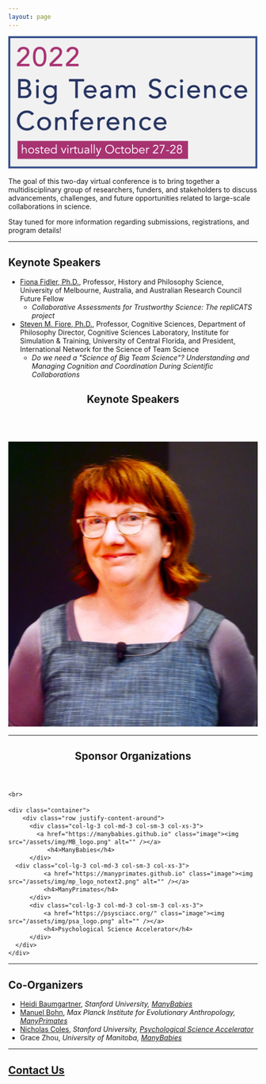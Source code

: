 ```yaml
---
layout: page
---
```



<img src="/assets/img/BTSCon2022_logo.png" alt="" />

The goal of this two-day virtual conference is to bring together a multidisciplinary group of researchers, funders, and stakeholders to discuss advancements, challenges, and future opportunities related to large-scale collaborations in science.

Stay tuned for more information regarding submissions, registrations, and program details!

***
<!--## [Speakers]({{site.baseurl}}/people/) 
-->
## Keynote Speakers
* [Fiona Fidler, Ph.D.](https://findanexpert.unimelb.edu.au/profile/3224-fiona-fidler#), Professor, History and Philosophy Science, University of Melbourne, Australia, and Australian Research Council Future Fellow  
  * *Collaborative Assessments for Trustworthy Science: The repliCATS project*
* [Steven M. Fiore, Ph.D.](https://csl.ist.ucf.edu/People), Professor, Cognitive Sciences, Department of Philosophy Director, Cognitive Sciences Laboratory, Institute for Simulation & Training, University of Central Florida, and President, International Network for the Science of Team Science 
  * *Do we need a "Science of Big Team Science"?  Understanding and Managing Cognition and Coordination During Scientific Collaborations*


<section>
  <header class="major">
		<h2>Keynote Speakers</h2>
	</header>
	<br>
	<div class="container">
		<div class="row justify-content-around">
		  <div class="col-lg-2 col-md-2 col-sm-2 col-xs-2">
		    <a href="https://findanexpert.unimelb.edu.au/profile/3224-fiona-fidler#" class="image">
		      <img src="/assets/img/FidlerHeadshot.png" alt="" /></a>
		</div>
	</div>
	
</section>

<!--
***
## [Program]({{site.baseurl}}/schedule/) 
-->

***
<section>
	<header class="major">
		<h2>Sponsor Organizations</h2>
	</header>
	
	<br>
	
	<div class="container">
		<div class="row justify-content-around">
		  <div class="col-lg-3 col-md-3 col-sm-3 col-xs-3">
		    <a href="https://manybabies.github.io" class="image"><img src="/assets/img/MB_logo.png" alt="" /></a>
			   <h4>ManyBabies</h4>
		  </div>
      <div class="col-lg-3 col-md-3 col-sm-3 col-xs-3">
			  <a href="https://manyprimates.github.io" class="image"><img src="/assets/img/mp_logo_notext2.png" alt="" /></a>
			  <h4>ManyPrimates</h4>
		  </div>
		  <div class="col-lg-3 col-md-3 col-sm-3 col-xs-3">
			  <a href="https://psysciacc.org/" class="image"><img src="/assets/img/psa_logo.png" alt="" /></a>
			  <h4>Psychological Science Accelerator</h4>
		  </div>
	  </div>
	</div>
</section>

***
## Co-Organizers
* [Heidi Baumgartner](https://profiles.stanford.edu/heidi-baumgartner), *Stanford University, [ManyBabies](https://manybabies.github.io)*
* [Manuel Bohn](https://manuelbohn.github.io), *Max Planck Institute for Evolutionary Anthropology, [ManyPrimates](https://manyprimates.github.io)*
* [Nicholas Coles](https://hai.stanford.edu/people/nicholas-coles), *Stanford University, [Psychological Science Accelerator](https://psysciacc.org)*
* Grace Zhou, *University of Manitoba, [ManyBabies](https://manybabies.github.io)*

***
## [Contact Us](mailto:bigteamscienceconference@gmail.com)





